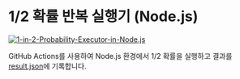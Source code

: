 # 1/2 확률 반복 실행기 (Node.js)

[![1-in-2-Probability-Executor-in-Node.js](https://github.com/Math-Engine/1-in-2-Probability-Executor-in-Node.js/actions/workflows/1-in-2-Probability-Executor-in-NodeJS.yml/badge.svg?branch=main)](https://github.com/Math-Engine/1-in-2-Probability-Executor-in-Node.js/actions/workflows/1-in-2-Probability-Executor-in-NodeJS.yml)

GitHub Actions를 사용하여 Node.js 환경에서 1/2 확률을 실행하고 결과를 <a href="https://github.com/Math-Engine/1-in-2-Probability-Executor-in-Node.js/blob/main/result.json">result.json</a>에 기록합니다.
